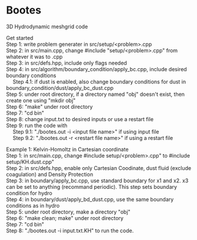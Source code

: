# Bootes
3D Hydrodynamic meshgrid code

Get started <br>
Step 1: write problem generater in src/setup/\<problem\>.cpp <br>
Step 2: in src/main.cpp, change #include "setup/\<problem\>.cpp" from whatever it was to <problem>.cpp <br>
Step 3: in src/defs.hpp, include only flags needed <br>
Step 4: in src/algorithm/boundary_condition/apply_bc.cpp, include desired boundary conditions <br>
&emsp; Step 4.1: if dust is enabled, also change boundary conditions for dust in boundary_condition/dust/apply_bc_dust.cpp <br> 
Step 5: under root directory, if a directory named "obj" doesn't exist, then create one using "mkdir obj" <br>
Step 6: "make" under root directory <br>
Step 7: "cd bin" <br>
Step 8: change input.txt to desired inputs or use a restart file <br>
Step 9: run the code with <br>
&emsp; Step 9.1: "./bootes.out -i \<input file name\>" if using input file <br>
&emsp; Step 9.2: "./bootes.out -r \<restart file name\>" if using a restart file <br>

Example 1: Kelvin-Homoltz in Cartesian coordinate <br>
Step 1: in src/main.cpp, change #include setup/\<problem\>.cpp" to #include setup/KH.dust.cpp" <br>
Step 2: in src/defs.hpp, enable only Cartesian Coodinate, dust fluid (exclude coagulation) and Density Protection <br>
Step 3: in boundary/apply_bc.cpp, use standard boundary for x1 and x2. x3 can be set to anything (recommand periodic). This step sets boundary condition for hydro <br>
Step 4: in boundary/dust/apply_bd_dust.cpp, use the same boundary conditions as in hydro <br>
Step 5: under root directory, make a directory "obj" <br>
Step 6: "make clean; make" under root directory <br>
Step 7: "cd bin" <br>
Step 8: "./bootes.out -i input.txt.KH" to run the code. <br>
